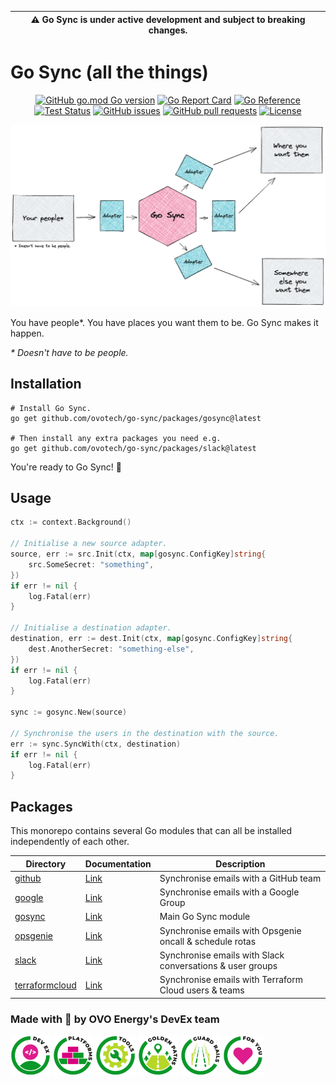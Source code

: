 | **⚠️ Go Sync is under active development and subject to breaking changes.** |
|-----------------------------------------------------------------------------|

# Go Sync (all the things)

<div align="center">

[![GitHub go.mod Go version](https://img.shields.io/github/go-mod/go-version/ovotech/go-sync?filename=packages/gosync/go.mod&label=go&logo=go)](packages/gosync/go.mod)
[![Go Report Card](https://goreportcard.com/badge/github.com/ovotech/go-sync/packages/gosync?style=flat)](https://goreportcard.com/report/github.com/ovotech/go-sync/packages/gosync)
[![Go Reference](https://pkg.go.dev/badge/github.com/ovotech/go-sync.svg)](https://pkg.go.dev/github.com/ovotech/go-sync/packages/gosync)
[![Test Status](https://github.com/ovotech/go-sync/actions/workflows/test.yml/badge.svg)](https://github.com/ovotech/go-sync/actions/workflows/test.yml)
[![GitHub issues](https://img.shields.io/github/issues/ovotech/go-sync?style=flat)](https://github.com/ovotech/go-sync/issues)
[![GitHub pull requests](https://img.shields.io/github/issues-pr/ovotech/go-sync?label=pull+requests&style=flat)](https://github.com/ovotech/go-sync/pull-requests)
[![License](https://img.shields.io/github/license/ovotech/go-sync?style=flat)](/LICENSE)

</div>

![Summary of Go-Sync](assets/sync-architecture.png)

You have people*. You have places you want them to be. Go Sync makes it happen.

_* Doesn't have to be people._

## Installation

```shell
# Install Go Sync.
go get github.com/ovotech/go-sync/packages/gosync@latest

# Then install any extra packages you need e.g.
go get github.com/ovotech/go-sync/packages/slack@latest
```

You're ready to Go Sync! 🎉

## Usage

```go
ctx := context.Background()

// Initialise a new source adapter.
source, err := src.Init(ctx, map[gosync.ConfigKey]string{
    src.SomeSecret: "something",
})
if err != nil {
    log.Fatal(err)
}

// Initialise a destination adapter.
destination, err := dest.Init(ctx, map[gosync.ConfigKey]string{
	dest.AnotherSecret: "something-else",
})
if err != nil {
	log.Fatal(err)
}

sync := gosync.New(source)

// Synchronise the users in the destination with the source.
err := sync.SyncWith(ctx, destination)
if err != nil {
	log.Fatal(err)
}
```

## Packages

This monorepo contains several Go modules that can all be installed independently of each other.

| Directory                                   | Documentation                                                                 | Description                                               |
|---------------------------------------------|-------------------------------------------------------------------------------|-----------------------------------------------------------|
| [github](./packages/github)                 | [Link](https://pkg.go.dev/github.com/ovotech/go-sync/packages/github)         | Synchronise emails with a GitHub team                     |
| [google](./packages/google)                 | [Link](https://pkg.go.dev/github.com/ovotech/go-sync/packages/google)         | Synchronise emails with a Google Group                    |
| [gosync](./packages/google)                 | [Link](https://pkg.go.dev/github.com/ovotech/go-sync/packages/gosync)         | Main Go Sync module                                       |
| [opsgenie](./packages/opsgenie)             | [Link](https://pkg.go.dev/github.com/ovotech/go-sync/packages/opsgenie)       | Synchronise emails with Opsgenie oncall & schedule rotas  |
| [slack](./packages/slack)                   | [Link](https://pkg.go.dev/github.com/ovotech/go-sync/packages/slack)          | Synchronise emails with Slack conversations & user groups |
| [terraformcloud](./packages/terraformcloud) | [Link](https://pkg.go.dev/github.com/ovotech/go-sync/packages/terraformcloud) | Synchronise emails with Terraform Cloud users & teams     |

### Made with 💚 by OVO Energy's DevEx team

<div>

![DevEx](./assets/devex.png)
![Platforms](./assets/platforms.png)
![Tools](./assets/tools.png)
![Golden Paths](./assets/golden-paths.png)
![Guard Rails](./assets/guard-rails.png)
![For You](./assets/for-you.png)

</div>
